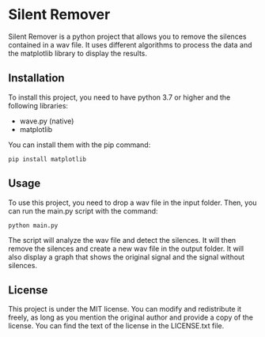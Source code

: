 # Silent Remover

Silent Remover is a python project that allows you to remove the silences contained in a wav file. It uses different algorithms to process the data and the matplotlib library to display the results.

## Installation

To install this project, you need to have python 3.7 or higher and the following libraries:

- wave.py (native)
- matplotlib


You can install them with the pip command:

`pip install matplotlib`

## Usage

To use this project, you need to drop a wav file in the input folder. Then, you can run the main.py script with the command:

`python main.py`

The script will analyze the wav file and detect the silences. It will then remove the silences and create a new wav file in the output folder. It will also display a graph that shows the original signal and the signal without silences.

## License

This project is under the MIT license. You can modify and redistribute it freely, as long as you mention the original author and provide a copy of the license. You can find the text of the license in the LICENSE.txt file.
